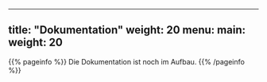 
---
title: "Dokumentation"
weight: 20
menu:
  main:
    weight: 20
---

{{% pageinfo %}}
Die Dokumentation ist noch im Aufbau.
{{% /pageinfo %}}